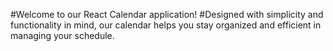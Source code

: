#Welcome to our React Calendar application!
#Designed with simplicity and functionality in mind, our calendar helps you stay organized and efficient in managing your schedule.

